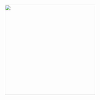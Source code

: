 <p align="center">
  <img width="300" height="300" src="https://i.kym-cdn.com/photos/images/newsfeed/001/931/959/2e4.gif">
</p>
